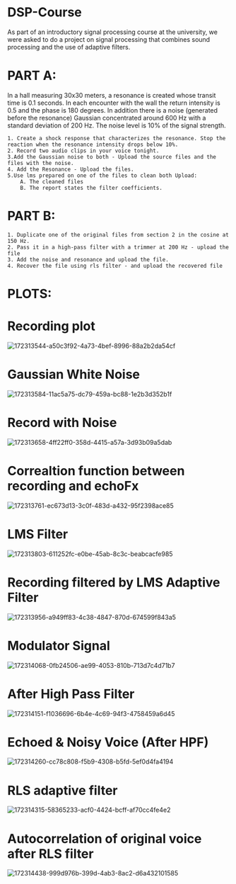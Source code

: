 # DSP-Course
As part of an introductory signal processing course at the university, we were asked to do a project on signal processing that combines sound processing and the use of adaptive filters.

# PART A:
In a hall measuring 30x30 meters, a resonance is created whose transit time is 0.1 seconds. In each encounter with the wall the return intensity is 0.5 and the phase is 180 degrees.
In addition there is a noise (generated before the resonance) Gaussian concentrated around 600 Hz with a standard deviation of 200 Hz. The noise level is 10% of the 
signal strength.

    1. Create a shock response that characterizes the resonance. Stop the reaction when the resonance intensity drops below 10%.
    2. Record two audio clips in your voice tonight.
    3.Add the Gaussian noise to both - Upload the source files and the files with the noise.
    4. Add the Resonance - Upload the files.
    5.Use lms prepared on one of the files to clean both Upload:
        A. The cleaned files
        B. The report states the filter coefficients.
 # PART B:
    1. Duplicate one of the original files from section 2 in the cosine at 150 Hz.
    2. Pass it in a high-pass filter with a trimmer at 200 Hz - upload the file
    3. Add the noise and resonance and upload the file.
    4. Recover the file using rls filter - and upload the recovered file
# PLOTS:
# Recording plot
![172313544-a50c3f92-4a73-4bef-8996-88a2b2da54cf](https://user-images.githubusercontent.com/101047444/190337287-d70c3801-d470-4bac-8e62-8fdb5b2d5a64.png)

# Gaussian White Noise
![172313584-11ac5a75-dc79-459a-bc88-1e2b3d352b1f](https://user-images.githubusercontent.com/101047444/190337415-08f89ffd-77db-48fc-a305-4e07a711c9cf.png)

# Record with Noise
![172313658-4ff22ff0-358d-4415-a57a-3d93b09a5dab](https://user-images.githubusercontent.com/101047444/190337526-9f1f98d1-b67d-482a-bbdf-a46bf642aaa7.png)

# Correaltion function between recording and echoFx
![172313761-ec673d13-3c0f-483d-a432-95f2398ace85](https://user-images.githubusercontent.com/101047444/190337603-9cdf4ff0-f01e-4526-af20-c275de77f67c.png)

# LMS Filter
![172313803-611252fc-e0be-45ab-8c3c-beabcacfe985](https://user-images.githubusercontent.com/101047444/190337681-49d82ef5-2193-4e1b-bee3-7aed0d1d7a65.png)

# Recording filtered by LMS Adaptive Filter
![172313956-a949ff83-4c38-4847-870d-674599f843a5](https://user-images.githubusercontent.com/101047444/190337750-64509a16-f8ba-435f-bf8e-6eb51fe428cd.png)

# Modulator Signal
![172314068-0fb24506-ae99-4053-810b-713d7c4d71b7](https://user-images.githubusercontent.com/101047444/190337835-1b8206af-25cb-4bdb-ad5c-167cebabcfa3.png)

# After High Pass Filter
![172314151-f1036696-6b4e-4c69-94f3-4758459a6d45](https://user-images.githubusercontent.com/101047444/190337889-21674ebc-b9d7-4df8-a0d0-e22575212059.png)

# Echoed & Noisy Voice (After HPF)
![172314260-cc78c808-f5b9-4308-b5fd-5ef0d4fa4194](https://user-images.githubusercontent.com/101047444/190337965-551e5533-d5c3-49cd-8390-ddc52cb77448.png)

# RLS adaptive filter
![172314315-58365233-acf0-4424-bcff-af70cc4fe4e2](https://user-images.githubusercontent.com/101047444/190338007-11789edd-2c9b-420a-9a20-bf64a74d8481.png)

# Autocorrelation of original voice after RLS filter
![172314438-999d976b-399d-4ab3-8ac2-d6a432101585](https://user-images.githubusercontent.com/101047444/190338099-7660e88f-1033-4aa5-b530-7fbd530e348d.png)




